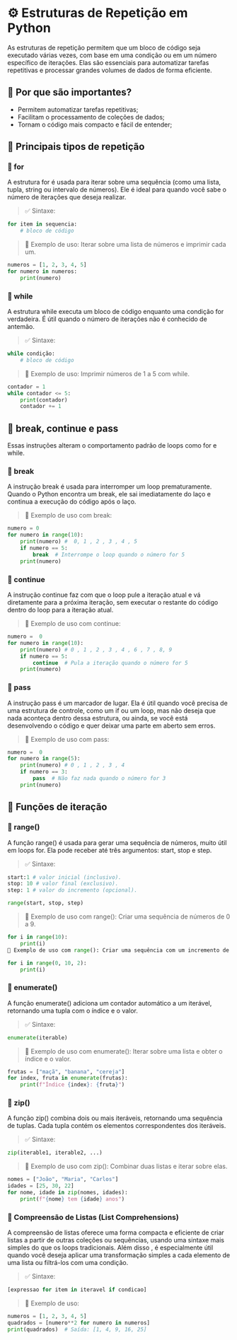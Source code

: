 # ⚙️ Estruturas de Repetição em Python

As estruturas de repetição permitem que um bloco de código seja executado várias vezes, com base em uma condição ou em um número específico de iterações. Elas são essenciais para automatizar tarefas repetitivas e processar grandes volumes de dados de forma eficiente.

## 📌 Por que são importantes?

- Permitem automatizar tarefas repetitivas;
- Facilitam o processamento de coleções de dados;
- Tornam o código mais compacto e fácil de entender;

## 🔷 Principais tipos de repetição

### 🔹 for

A estrutura for é usada para iterar sobre uma sequência (como uma lista, tupla, string ou intervalo de números). Ele é ideal para quando você sabe o número de iterações que deseja realizar.

> ✅ Sintaxe:

```python
for item in sequencia:
    # bloco de código
```

> 📌 Exemplo de uso: Iterar sobre uma lista de números e imprimir cada um.

```python
numeros = [1, 2, 3, 4, 5]
for numero in numeros:
    print(numero)
```

### 🔷 while

A estrutura while executa um bloco de código enquanto uma condição for verdadeira. É útil quando o número de iterações não é conhecido de antemão.

> ✅ Sintaxe:

```python
while condição:
    # bloco de código
```

> 📌 Exemplo de uso: Imprimir números de 1 a 5 com while.

```python
contador = 1
while contador <= 5:
    print(contador)
    contador += 1
```

## 🔹 break, continue e pass

Essas instruções alteram o comportamento padrão de loops como for e while.

### 🔸 break

A instrução break é usada para interromper um loop prematuramente. Quando o Python encontra um break, ele sai imediatamente do laço e continua a execução do código após o laço.

> 📌 Exemplo de uso com break:

```python
numero = 0
for numero in range(10):
    print(numero) #  0, 1 , 2 , 3 , 4 , 5
    if numero == 5: 
        break  # Interrompe o loop quando o número for 5
    print(numero)
```

### 🔸 continue

A instrução continue faz com que o loop pule a iteração atual e vá diretamente para a próxima iteração, sem executar o restante do código dentro do loop para a iteração atual.

> 📌 Exemplo de uso com continue:

```python
numero =  0
for numero in range(10):
    print(numero) # 0 , 1 , 2 , 3 , 4 , 6 , 7 , 8, 9
    if numero == 5:
        continue  # Pula a iteração quando o número for 5
    print(numero)

```

### 🔸 pass

A instrução pass é um marcador de lugar. Ela é útil quando você precisa de uma estrutura de controle, como um if ou um loop, mas não deseja que nada aconteça dentro dessa estrutura, ou ainda, se você está desenvolvendo o código e quer deixar uma parte em aberto sem erros.

> 📌 Exemplo de uso com pass:

```python
numero =  0
for numero in range(5):
    print(numero) # 0 , 1 , 2 , 3 , 4 
    if numero == 3:
        pass  # Não faz nada quando o número for 3
    print(numero)
```

## 🔷 Funções de iteração

### 🔹 range()

A função range() é usada para gerar uma sequência de números, muito útil em loops for. Ela pode receber até três argumentos: start, stop e step.

> ✅ Sintaxe:

```python
start:1 # valor inicial (inclusivo).
stop: 10 # valor final (exclusivo).
step: 1 # valor do incremento (opcional).

range(start, stop, step)
```

> 📌 Exemplo de uso com range(): Criar uma sequência de números de 0 a 9.

```python
for i in range(10):
    print(i)
📌 Exemplo de uso com range(): Criar uma sequência com um incremento de 2.
```

```python
for i in range(0, 10, 2):
    print(i)
```

### 🔹 enumerate()

A função enumerate() adiciona um contador automático a um iterável, retornando uma tupla com o índice e o valor.

> ✅ Sintaxe:

```python
enumerate(iterable)
```

> 📌 Exemplo de uso com enumerate(): Iterar sobre uma lista e obter o índice e o valor.

```python
frutas = ["maçã", "banana", "cereja"]
for index, fruta in enumerate(frutas):
    print(f"Índice {index}: {fruta}")
```

### 🔹 zip()

A função zip() combina dois ou mais iteráveis, retornando uma sequência de tuplas. Cada tupla contém os elementos correspondentes dos iteráveis.

> ✅ Sintaxe:

```python
zip(iterable1, iterable2, ...)
```

> 📌 Exemplo de uso com zip(): Combinar duas listas e iterar sobre elas.

```python
nomes = ["João", "Maria", "Carlos"]
idades = [25, 30, 22]
for nome, idade in zip(nomes, idades):
    print(f"{nome} tem {idade} anos")
```

### 🔹 Compreensão de Listas (List Comprehensions)

A compreensão de listas oferece uma forma compacta e eficiente de criar listas a partir de outras coleções ou sequências, usando uma sintaxe mais simples do que os loops tradicionais. Além disso , é especialmente útil quando você deseja aplicar uma transformação simples a cada elemento de uma lista ou filtrá-los com uma condição.

> ✅ Sintaxe:

```python
[expressao for item in iteravel if condicao]
```

> 📌 Exemplo de uso:

```python
numeros = [1, 2, 3, 4, 5]
quadrados = [numero**2 for numero in numeros]
print(quadrados)  # Saída: [1, 4, 9, 16, 25]
```
